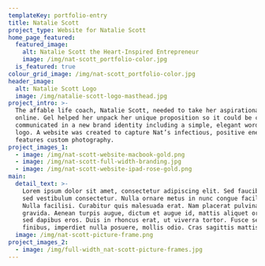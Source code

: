 ```yaml
---
templateKey: portfolio-entry
title: Natalie Scott
project_type: Website for Natalie Scott
home_page_featured:
  featured_image:
    alt: Natalie Scott the Heart-Inspired Entrepreneur
    image: /img/nat-scott_portfolio-color.jpg
  is_featured: true
colour_grid_image: /img/nat-scott_portfolio-color.jpg
header_image:
  alt: Natalie Scott Logo
  image: /img/natalie-scott-logo-masthead.jpg
project_intro: >-
  The affable life coach, Natalie Scott, needed to take her aspirational brand
  online. Gel helped her unpack her unique proposition so it could be clearly
  communicated in a new brand identity including a simple, elegant word mark
  logo. A website was created to capture Nat’s infectious, positive energy--it
  features custom photography.
project_images_1:
  - image: /img/nat-scott-website-macbook-gold.png
  - image: /img/nat-scott-full-width-branding.jpg
  - image: /img/nat-scott-website-ipad-rose-gold.png
main:
  detail_text: >-
    Lorem ipsum dolor sit amet, consectetur adipiscing elit. Sed faucibus velit
    sed vestibulum consectetur. Nulla ornare metus in nunc congue facilisis.
    Nulla facilisi. Curabitur quis malesuada erat. Nam placerat pulvinar
    gravida. Aenean turpis augue, dictum et augue id, mattis aliquet orci. Fusce
    sed dapibus eros. Duis in rhoncus erat, ut viverra tortor. Fusce sed enim
    finibus, imperdiet nulla posuere, mollis odio. Cras sagittis mattis luctus.
  image: /img/nat-scott-picture-frame.png
project_images_2:
  - image: /img/full-width_nat-scott-picture-frames.jpg
---
```


